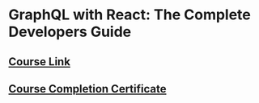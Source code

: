 # GraphQL with React: The Complete Developers Guide

## [Course Link](https://www.udemy.com/course/graphql-with-react-course/)

## [Course Completion Certificate](https://www.udemy.com/certificate/UC-2e906ea1-c099-4aa5-83ea-77508d59d2bc/)

